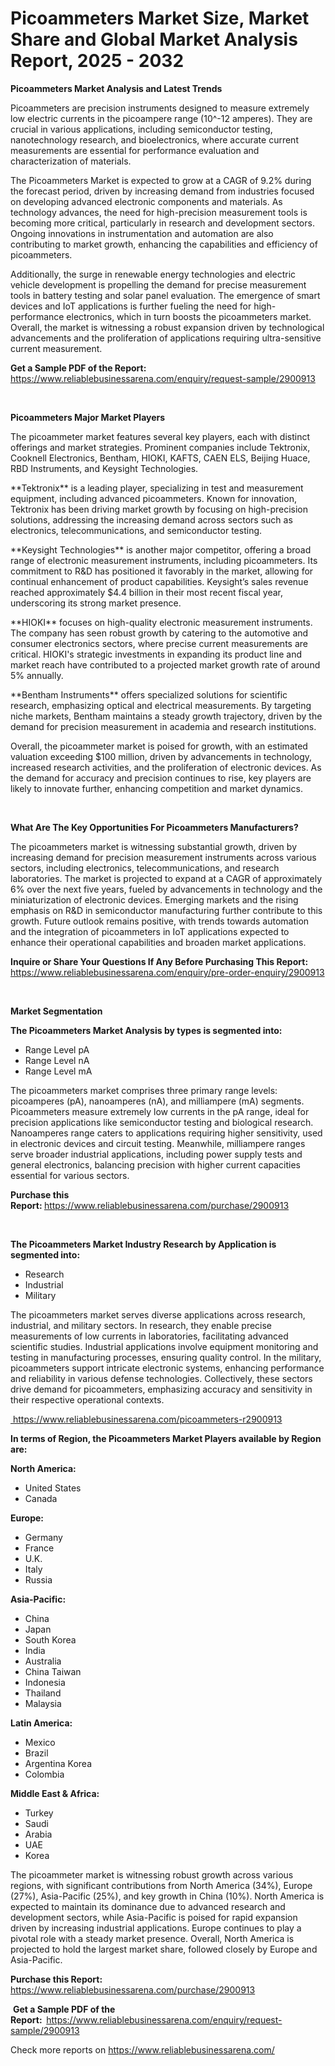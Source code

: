 <p><h1>Picoammeters Market Size, Market Share and Global Market Analysis Report, 2025 - 2032</h1></p><p><strong>Picoammeters Market Analysis and Latest Trends</strong></p>
<p><p>Picoammeters are precision instruments designed to measure extremely low electric currents in the picoampere range (10^-12 amperes). They are crucial in various applications, including semiconductor testing, nanotechnology research, and bioelectronics, where accurate current measurements are essential for performance evaluation and characterization of materials.</p><p>The Picoammeters Market is expected to grow at a CAGR of 9.2% during the forecast period, driven by increasing demand from industries focused on developing advanced electronic components and materials. As technology advances, the need for high-precision measurement tools is becoming more critical, particularly in research and development sectors. Ongoing innovations in instrumentation and automation are also contributing to market growth, enhancing the capabilities and efficiency of picoammeters.</p><p>Additionally, the surge in renewable energy technologies and electric vehicle development is propelling the demand for precise measurement tools in battery testing and solar panel evaluation. The emergence of smart devices and IoT applications is further fueling the need for high-performance electronics, which in turn boosts the picoammeters market. Overall, the market is witnessing a robust expansion driven by technological advancements and the proliferation of applications requiring ultra-sensitive current measurement.</p></p>
<p><strong>Get a Sample PDF of the Report:&nbsp;</strong> <a href="https://www.reliablebusinessarena.com/enquiry/request-sample/2900913?utm_campaign=3562&utm_medium=2&utm_source=Github&utm_content=ia&utm_term=16032025&utm_id=picoammeters">https://www.reliablebusinessarena.com/enquiry/request-sample/2900913</a></p>
<p>&nbsp;</p>
<p><strong>Picoammeters Major Market Players</strong></p>
<p><p>The picoammeter market features several key players, each with distinct offerings and market strategies. Prominent companies include Tektronix, Cooknell Electronics, Bentham, HIOKI, KAFTS, CAEN ELS, Beijing Huace, RBD Instruments, and Keysight Technologies.</p><p>**Tektronix** is a leading player, specializing in test and measurement equipment, including advanced picoammeters. Known for innovation, Tektronix has been driving market growth by focusing on high-precision solutions, addressing the increasing demand across sectors such as electronics, telecommunications, and semiconductor testing.</p><p>**Keysight Technologies** is another major competitor, offering a broad range of electronic measurement instruments, including picoammeters. Its commitment to R&D has positioned it favorably in the market, allowing for continual enhancement of product capabilities. Keysight’s sales revenue reached approximately $4.4 billion in their most recent fiscal year, underscoring its strong market presence.</p><p>**HIOKI** focuses on high-quality electronic measurement instruments. The company has seen robust growth by catering to the automotive and consumer electronics sectors, where precise current measurements are critical. HIOKI's strategic investments in expanding its product line and market reach have contributed to a projected market growth rate of around 5% annually.</p><p>**Bentham Instruments** offers specialized solutions for scientific research, emphasizing optical and electrical measurements. By targeting niche markets, Bentham maintains a steady growth trajectory, driven by the demand for precision measurement in academia and research institutions.</p><p>Overall, the picoammeter market is poised for growth, with an estimated valuation exceeding $100 million, driven by advancements in technology, increased research activities, and the proliferation of electronic devices. As the demand for accuracy and precision continues to rise, key players are likely to innovate further, enhancing competition and market dynamics.</p></p>
<p>&nbsp;</p>
<p><strong>What Are The Key Opportunities For Picoammeters Manufacturers?</strong></p>
<p><p>The picoammeters market is witnessing substantial growth, driven by increasing demand for precision measurement instruments across various sectors, including electronics, telecommunications, and research laboratories. The market is projected to expand at a CAGR of approximately 6% over the next five years, fueled by advancements in technology and the miniaturization of electronic devices. Emerging markets and the rising emphasis on R&D in semiconductor manufacturing further contribute to this growth. Future outlook remains positive, with trends towards automation and the integration of picoammeters in IoT applications expected to enhance their operational capabilities and broaden market applications.</p></p>
<p><strong>Inquire or Share Your Questions If Any Before Purchasing This Report:</strong> <a href="https://www.reliablebusinessarena.com/enquiry/pre-order-enquiry/2900913?utm_campaign=3562&utm_medium=2&utm_source=Github&utm_content=ia&utm_term=16032025&utm_id=picoammeters">https://www.reliablebusinessarena.com/enquiry/pre-order-enquiry/2900913</a></p>
<p>&nbsp;</p>
<p><strong>Market Segmentation</strong></p>
<p><strong>The Picoammeters Market Analysis by types is segmented into:</strong></p>
<p><ul><li>Range Level pA</li><li>Range Level nA</li><li>Range Level mA</li></ul></p>
<p><p>The picoammeters market comprises three primary range levels: picoamperes (pA), nanoamperes (nA), and milliampere (mA) segments. Picoammeters measure extremely low currents in the pA range, ideal for precision applications like semiconductor testing and biological research. Nanoamperes range caters to applications requiring higher sensitivity, used in electronic devices and circuit testing. Meanwhile, milliampere ranges serve broader industrial applications, including power supply tests and general electronics, balancing precision with higher current capacities essential for various sectors.</p></p>
<p><strong>Purchase this Report:&nbsp;</strong><a href="https://www.reliablebusinessarena.com/purchase/2900913?utm_campaign=3562&utm_medium=2&utm_source=Github&utm_content=ia&utm_term=16032025&utm_id=picoammeters">https://www.reliablebusinessarena.com/purchase/2900913</a></p>
<p>&nbsp;</p>
<p><strong>The Picoammeters Market Industry Research by Application is segmented into:</strong></p>
<p><ul><li>Research</li><li>Industrial</li><li>Military</li></ul></p>
<p><p>The picoammeters market serves diverse applications across research, industrial, and military sectors. In research, they enable precise measurements of low currents in laboratories, facilitating advanced scientific studies. Industrial applications involve equipment monitoring and testing in manufacturing processes, ensuring quality control. In the military, picoammeters support intricate electronic systems, enhancing performance and reliability in various defense technologies. Collectively, these sectors drive demand for picoammeters, emphasizing accuracy and sensitivity in their respective operational contexts.</p></p>
<p><a href="https://www.reliablebusinessarena.com/picoammeters-r2900913?utm_campaign=3562&utm_medium=2&utm_source=Github&utm_content=ia&utm_term=16032025&utm_id=picoammeters">&nbsp;https://www.reliablebusinessarena.com/picoammeters-r2900913</a></p>
<p><strong>In terms of Region, the Picoammeters Market Players available by Region are:</strong></p>
<p>
    <p> <strong> North America: </strong>
        <ul>
            <li>United States</li>
            <li>Canada</li>
        </ul>
        </p> 
    <p> <strong> Europe: </strong>
        <ul>
            <li>Germany</li>
            <li>France</li>
            <li>U.K.</li>
            <li>Italy</li>
            <li>Russia</li>
        </ul>
        </p> 
    <p> <strong> Asia-Pacific: </strong>
        <ul>
            <li>China</li>
            <li>Japan</li>
            <li>South Korea</li>
            <li>India</li>
            <li>Australia</li>
            <li>China Taiwan</li>
            <li>Indonesia</li>
            <li>Thailand</li>
            <li>Malaysia</li>
        </ul>
        </p> 
    <p> <strong> Latin America: </strong>
        <ul>
            <li>Mexico</li>
            <li>Brazil</li>
            <li>Argentina Korea</li>
            <li>Colombia</li>
        </ul>
        </p> 
    <p> <strong> Middle East & Africa: </strong>
        <ul>
            <li>Turkey</li>
            <li>Saudi</li>
            <li>Arabia</li>
            <li>UAE</li>
            <li>Korea</li>
        </ul>
    </p>
    </p>
<p><p>The picoammeter market is witnessing robust growth across various regions, with significant contributions from North America (34%), Europe (27%), Asia-Pacific (25%), and key growth in China (10%). North America is expected to maintain its dominance due to advanced research and development sectors, while Asia-Pacific is poised for rapid expansion driven by increasing industrial applications. Europe continues to play a pivotal role with a steady market presence. Overall, North America is projected to hold the largest market share, followed closely by Europe and Asia-Pacific.</p></p>
<p><strong>Purchase this Report: </strong><a href="https://www.reliablebusinessarena.com/purchase/2900913?utm_campaign=3562&utm_medium=2&utm_source=Github&utm_content=ia&utm_term=16032025&utm_id=picoammeters">https://www.reliablebusinessarena.com/purchase/2900913</a></p>
<p>&nbsp;<strong>Get a Sample PDF of the Report:&nbsp;&nbsp;</strong><a href="https://www.reliablebusinessarena.com/enquiry/request-sample/2900913?utm_campaign=3562&utm_medium=2&utm_source=Github&utm_content=ia&utm_term=16032025&utm_id=picoammeters">https://www.reliablebusinessarena.com/enquiry/request-sample/2900913</a></p>
<p><strong></strong></p>
<p>Check more reports on <a href="https://www.reliablebusinessarena.com/?utm_campaign=3562&utm_medium=2&utm_source=Github&utm_content=ia&utm_term=16032025&utm_id=picoammeters">https://www.reliablebusinessarena.com/</a></p>
